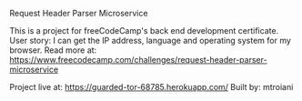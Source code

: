 Request Header Parser Microservice

This is a project for freeCodeCamp's back end development certificate. 
User story: I can get the IP address, language and operating system for my browser.
Read more at: https://www.freecodecamp.com/challenges/request-header-parser-microservice


Project live at: https://guarded-tor-68785.herokuapp.com/
Built by: mtroiani